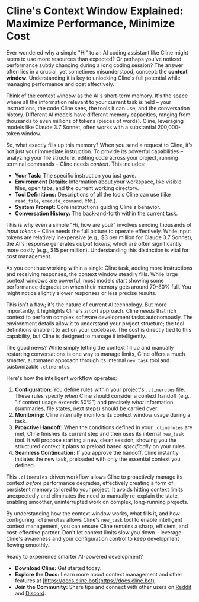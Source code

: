 # Cline's Context Window Explained: Maximize Performance, Minimize Cost

Ever wondered why a simple "Hi" to an AI coding assistant like Cline might seem to use more resources than expected? Or perhaps you've noticed performance subtly changing during a long coding session? The answer often lies in a crucial, yet sometimes misunderstood, concept: the **context window**. Understanding it is key to unlocking Cline's full potential while managing performance and cost effectively.

Think of the context window as the AI's short-term memory. It's the space where all the information relevant to your current task is held – your instructions, the code Cline sees, the tools it can use, and the conversation history. Different AI models have different memory capacities, ranging from thousands to even millions of tokens (pieces of words). Cline, leveraging models like Claude 3.7 Sonnet, often works with a substantial 200,000-token window.

So, what exactly fills up this memory? When you send a request to Cline, it's not just your immediate instruction. To provide its powerful capabilities – analyzing your file structure, editing code across your project, running terminal commands – Cline needs *context*. This includes:

*   **Your Task:** The specific instruction you just gave.
*   **Environment Details:** Information about your workspace, like visible files, open tabs, and the current working directory.
*   **Tool Definitions:** Descriptions of all the tools Cline can use (like `read_file`, `execute_command`, etc.).
*   **System Prompt:** Core instructions guiding Cline's behavior.
*   **Conversation History:** The back-and-forth within the current task.

This is why even a simple "Hi, how are you?" involves sending thousands of *input tokens* – Cline needs the full picture to operate effectively. While input tokens are relatively inexpensive (e.g., $3 per million for Claude 3.7 Sonnet), the AI's response generates *output tokens*, which are often significantly more costly (e.g., $15 per million). Understanding this distinction is vital for cost management.

As you continue working within a single Cline task, adding more instructions and receiving responses, the context window steadily fills. While large context windows are powerful, most models start showing some performance degradation when their memory gets around 70-80% full. You might notice slightly slower responses or less precise results.

This isn't a flaw; it's the nature of current AI technology. But more importantly, it highlights Cline's *smart* approach. Cline *needs* that rich context to perform complex software development tasks autonomously. The environment details allow it to understand your project structure; the tool definitions enable it to act on your codebase. The cost is directly tied to this capability, but Cline is designed to manage it intelligently.

The good news? While simply letting the context fill up and manually restarting conversations is one way to manage limits, Cline offers a much smarter, automated approach through its internal `new_task` tool and customizable `.clinerules`.

Here's how the intelligent workflow operates:

1.  **Configuration:** You define rules within your project's `.clinerules` file. These rules specify *when* Cline should consider a context handoff (e.g., "if context usage exceeds 50%") and precisely *what* information (summaries, file states, next steps) should be carried over.
2.  **Monitoring:** Cline internally monitors its context window usage during a task.
3.  **Proactive Handoff:** When the conditions defined in your `.clinerules` are met, Cline finishes its current step and then uses its internal `new_task` tool. It will propose starting a new, clean session, showing you the structured context it plans to preload based *specifically* on your rules.
4.  **Seamless Continuation:** If you approve the handoff, Cline instantly initiates the new task, preloaded with only the essential context you defined.

This `.clinerules`-driven workflow allows Cline to proactively manage its context *before* performance degrades, effectively creating a form of persistent memory tailored to your project. It avoids hitting context limits unexpectedly and eliminates the need to manually re-explain the state, enabling smoother, uninterrupted work on complex, long-running projects.

By understanding how the context window works, what fills it, and how configuring `.clinerules` allows Cline's `new_task` tool to enable intelligent context management, you can ensure Cline remains a sharp, efficient, and cost-effective partner. Don't let context limits slow you down – leverage Cline's awareness and your configuration control to keep development flowing smoothly.

Ready to experience smarter AI-powered development?

*   **Download Cline:** Get started today.
*   **Explore the Docs:** Learn more about context management and other features at [https://docs.cline.bot](https://docs.cline.bot).
*   **Join the Community:** Share tips and connect with other users on [Reddit](https://www.reddit.com/r/cline/) and [Discord](https://discord.gg/cline).
